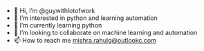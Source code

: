 - 👋 Hi, I’m @guywithlotofwork
- 👀 I’m interested in python and learning automation
- 🌱 I’m currently learning python
- 💞️ I’m looking to collaborate on machine learning and automation
- 📫 How to reach me mishra.rahulg@outlookc.com

<!---
aguywithnowork/aguywithnowork is a ✨ special ✨ repository because its `README.md` (this file) appears on your GitHub profile.
You can click the Preview link to take a look at your changes.
--->
